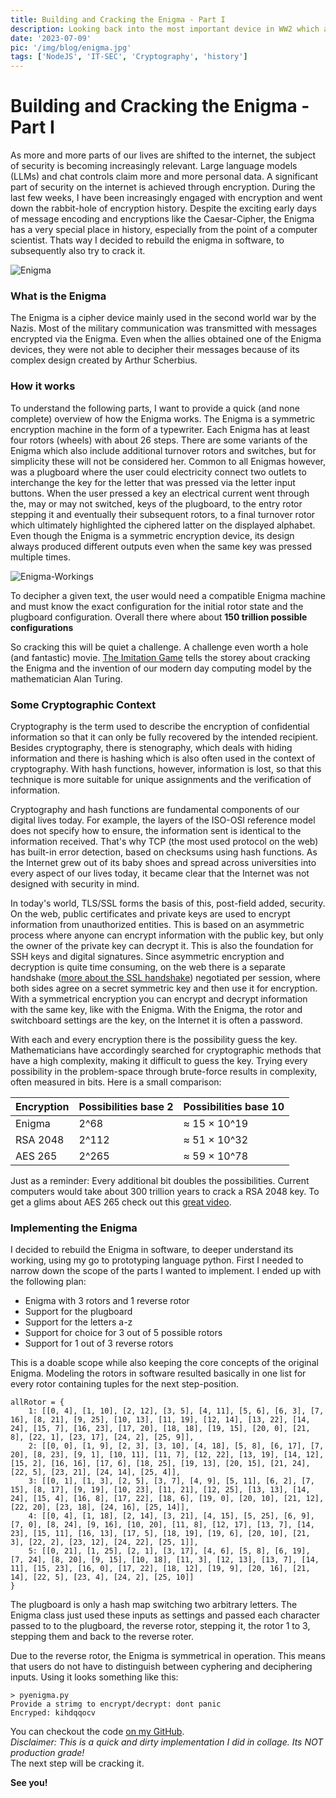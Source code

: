 ```yaml
---
title: Building and Cracking the Enigma - Part I
description: Looking back into the most important device in WW2 which also is the foundation every modern computer is based on.
date: '2023-07-09'
pic: '/img/blog/enigma.jpg'
tags: ['NodeJS', 'IT-SEC', 'Cryptography', 'history']
---
```


# Building and Cracking the Enigma - Part I
As more and more parts of our lives are shifted to the internet, the subject of security is becoming increasingly relevant. Large language models (LLMs) and chat controls claim more and more personal data. A significant part of security on the internet is achieved through encryption. During the last few weeks, I have been increasingly engaged with encryption and went down the rabbit-hole of encryption history. Despite the exciting early days of message encoding and encryptions like the Caesar-Cipher, the Enigma has a very special place in history, especially from the point of a computer scientist. Thats way I decided to rebuild the enigma in software, to subsequently also try to crack it.

![Enigma](/img/blog/Enigma.jpg)

### What is the Enigma
The Enigma is a cipher device mainly used in the second world war by the Nazis. Most of the military communication was transmitted with messages encrypted via the Enigma. Even when the allies obtained one of the Enigma devices, they were not able to decipher their messages because of its complex design created by Arthur Scherbius.


### How it works
To understand the following parts, I want to provide a quick (and none complete) overview of how the Enigma works. The Enigma is a symmetric encryption machine in the form of a typewriter. Each Enigma has at least four rotors (wheels) with about 26 steps. There are some variants of the Enigma which also include additional turnover rotors and switches, but for simplicity these will not be considered her. Common to all Enigmas however, was a plugboard where the user could electricity connect two outlets to interchange the key for the letter that was pressed via the letter input buttons. When the user pressed a key an electrical current went through the, may or may not switched, keys of the plugboard, to the entry rotor stepping it and eventually their subsequent rotors, to a final turnover rotor which ultimately highlighted the ciphered latter on the displayed alphabet. Even though the Enigma is a symmetric encryption device, its design always produced different outputs even when the same key was pressed multiple times.

![Enigma-Workings](/img/blog/Enigma-settings.png)

To decipher a given text, the user would need a compatible Enigma machine and must know the exact configuration for the initial rotor state and the plugboard configuration. Overall there where about **150 trillion possible configurations**

So cracking this will be quiet a challenge. A challenge even worth a hole (and fantastic) movie. [The Imitation Game](https://en.wikipedia.org/wiki/The_Imitation_Game) tells the storey about cracking the Enigma and the invention of our modern day computing model by the mathematician Alan Turing.

### Some Cryptographic Context
Cryptography is the term used to describe the encryption of confidential information so that it can only be fully recovered by the intended recipient. Besides cryptography, there is stenography, which deals with hiding information and there is hashing which is also often used in the context of cryptography. With hash functions, however, information is lost, so that this technique is more suitable for unique assignments and the verification of information.

Cryptography and hash functions are fundamental components of our digital lives today. For example, the layers of the ISO-OSI reference model does not specify how to ensure, the information sent is identical to the information received. That's why TCP (the most used protocol on the web) has built-in error detection, based on checksums using hash functions. As the Internet grew out of its baby shoes and spread across universities into every aspect of our lives today, it became clear that the Internet was not designed with security in mind.

In today's world, TLS/SSL forms the basis of this, post-field added, security. On the web, public certificates and private keys are used to encrypt information from unauthorized entities. This is based on an asymmetric process where anyone can encrypt information with the public key, but only the owner of the private key can decrypt it. This is also the foundation for SSH keys and digital signatures. Since asymmetric encryption and decryption is quite time consuming, on the web there is a separate handshake ([more about the SSL handshake](https://www.cloudflare.com/de-de/learning/ssl/what-happens-in-a-tls-handshake/)) negotiated per session, where both sides agree on a secret symmetric key and then use it for encryption. With a symmetrical encryption you can encrypt and decrypt information with the same key, like with the Enigma. With the Enigma, the rotor and switchboard settings are the key, on the Internet it is often a password.  

With each and every encryption there is the possibility guess the key. Mathematicians have accordingly searched for cryptographic methods that have a high complexity, making it difficult to guess the key. Trying every possibility in the problem-space through brute-force results in complexity, often measured in bits. Here is a small comparison:

| Encryption | Possibilities base 2 | Possibilities base 10 |
|------------|---------------------|------------------------|
| Enigma     | 2^68                | ≈ 15 × 10^19           |
| RSA 2048   | 2^112               | ≈ 51 × 10^32           |
| AES 265    | 2^265               | ≈ 59 × 10^78           |

Just as a reminder: Every additional bit doubles the possibilities. Current computers would take about 300 trillion years to crack a RSA 2048 key. To get a glims about AES 265 check out this [great video](https://www.youtube.com/watch?v=S9JGmA5_unY).

### Implementing the Enigma
I decided to rebuild the Enigma in software, to deeper understand its working, using my go to prototyping language python. First I needed to narrow down the scope of the parts I wanted to implement. I ended up with the following plan:

 * Enigma with 3 rotors and 1 reverse rotor
 * Support for the plugboard
 * Support for the letters a-z
 * Support for choice for 3 out of 5 possible rotors
 * Support for 1 out of 3 reverse rotors

This is a doable scope while also keeping the core concepts of the original Enigma. Modeling the rotors in software resulted basically in one list for every rotor containing tuples for the next step-position.
```python,linenos
allRotor = {
    1: [[0, 4], [1, 10], [2, 12], [3, 5], [4, 11], [5, 6], [6, 3], [7, 16], [8, 21], [9, 25], [10, 13], [11, 19], [12, 14], [13, 22], [14, 24], [15, 7], [16, 23], [17, 20], [18, 18], [19, 15], [20, 0], [21, 8], [22, 1], [23, 17], [24, 2], [25, 9]],
    2: [[0, 0], [1, 9], [2, 3], [3, 10], [4, 18], [5, 8], [6, 17], [7, 20], [8, 23], [9, 1], [10, 11], [11, 7], [12, 22], [13, 19], [14, 12], [15, 2], [16, 16], [17, 6], [18, 25], [19, 13], [20, 15], [21, 24], [22, 5], [23, 21], [24, 14], [25, 4]],
    3: [[0, 1], [1, 3], [2, 5], [3, 7], [4, 9], [5, 11], [6, 2], [7, 15], [8, 17], [9, 19], [10, 23], [11, 21], [12, 25], [13, 13], [14, 24], [15, 4], [16, 8], [17, 22], [18, 6], [19, 0], [20, 10], [21, 12], [22, 20], [23, 18], [24, 16], [25, 14]],
    4: [[0, 4], [1, 18], [2, 14], [3, 21], [4, 15], [5, 25], [6, 9], [7, 0], [8, 24], [9, 16], [10, 20], [11, 8], [12, 17], [13, 7], [14, 23], [15, 11], [16, 13], [17, 5], [18, 19], [19, 6], [20, 10], [21, 3], [22, 2], [23, 12], [24, 22], [25, 1]],
    5: [[0, 21], [1, 25], [2, 1], [3, 17], [4, 6], [5, 8], [6, 19], [7, 24], [8, 20], [9, 15], [10, 18], [11, 3], [12, 13], [13, 7], [14, 11], [15, 23], [16, 0], [17, 22], [18, 12], [19, 9], [20, 16], [21, 14], [22, 5], [23, 4], [24, 2], [25, 10]]
}
```
The plugboard is only a hash map switching two arbitrary letters. The Enigma class just used these inputs as settings and passed each character passed to to the plugboard, the reverse rotor, stepping it, the rotor 1 to 3, stepping them and back to the reverse roter.

Due to the reverse rotor, the Enigma is symmetrical in operation. This means that users do not have to distinguish between cyphering and deciphering inputs. Using it looks something like this:
```bash,linenos
> pyenigma.py
Provide a strimg to encrypt/decrypt: dont panic   
Encryped: kihdqqocv
```

You can checkout the code [on my GitHub](https://github.com/hegerdes/PyEnigma).  
*Disclaimer: This is a quick and dirty implementation I did in collage. Its NOT production grade!*  
The next step will be cracking it.

**See you!**
